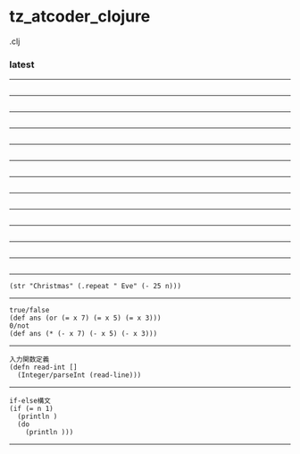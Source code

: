 # tz_atcoder_clojure

.clj



### latest

---
```

```
---
```

```
---
```

```
---
```

```
---
```

```
---
```

```
---
```

```
---
```

```
---
```

```
---
```

```
---
```

```
---
```

```
---
```
(str "Christmas" (.repeat " Eve" (- 25 n)))
```
---
```
true/false
(def ans (or (= x 7) (= x 5) (= x 3)))
0/not
(def ans (* (- x 7) (- x 5) (- x 3)))
```
---
```
入力関数定義
(defn read-int []
  (Integer/parseInt (read-line))) 
```
---
```
if-else構文
(if (= n 1)
  (println ) 
  (do
    (println ))) 
```
---
